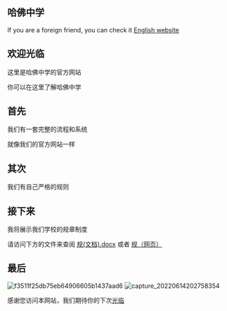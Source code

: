 ## 哈佛中学






If you are a foreign friend, you can check it [English website](https://nzw0906.github.io/0/)




## 欢迎光临
这里是哈佛中学的官方网站


你可以在这里了解哈佛中学
## 首先
我们有一套完整的流程和系统


就像我们的官方网站一样
## 其次
我们有自己严格的规则
## 接下来
我将展示我们学校的规章制度


请访问下方的文件来查阅
[规(文档).docx](https://github.com/Nzw0906/0/files/8378560/default.docx) 或者 [规（网页）](https://stmarysstclairorg-my.sharepoint.com/:w:/g/personal/qe2113_office-365_works/ESD1dGP-g-RLkwoYZIsGSb0B1LaMjfcf8O9QaZqLp0viFA?e=lRhpgk)
## 最后


![f3511f25db75eb64906605b1437aad6](https://user-images.githubusercontent.com/91320006/160787993-106df689-4e48-4f4d-a4db-ec489f1c36fa.png)
![capture_20220614202758354](https://user-images.githubusercontent.com/91320006/175759109-2bb1b29c-d286-4337-bfc3-38f68910ee51.jpg)




感谢您访问本网站，我们期待你的下次[光临](https://nzw0906.github.io/4/)

